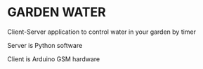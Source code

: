 # GARDEN WATER
Client-Server application to control water in your garden by timer

Server is Python software

Client is Arduino GSM hardware